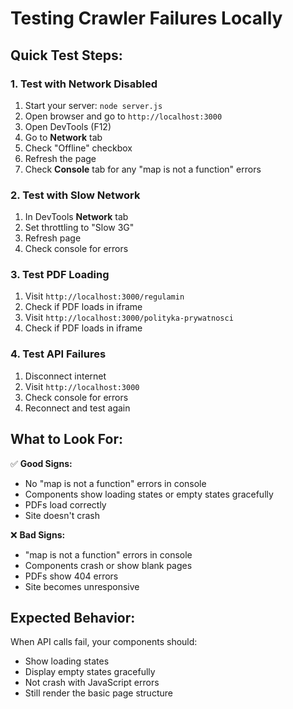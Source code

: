 # Testing Crawler Failures Locally

## Quick Test Steps:

### 1. Test with Network Disabled
1. Start your server: `node server.js`
2. Open browser and go to `http://localhost:3000`
3. Open DevTools (F12)
4. Go to **Network** tab
5. Check "Offline" checkbox
6. Refresh the page
7. Check **Console** tab for any "map is not a function" errors

### 2. Test with Slow Network
1. In DevTools **Network** tab
2. Set throttling to "Slow 3G"
3. Refresh page
4. Check console for errors

### 3. Test PDF Loading
1. Visit `http://localhost:3000/regulamin`
2. Check if PDF loads in iframe
3. Visit `http://localhost:3000/polityka-prywatnosci`
4. Check if PDF loads in iframe

### 4. Test API Failures
1. Disconnect internet
2. Visit `http://localhost:3000`
3. Check console for errors
4. Reconnect and test again

## What to Look For:

✅ **Good Signs:**
- No "map is not a function" errors in console
- Components show loading states or empty states gracefully
- PDFs load correctly
- Site doesn't crash

❌ **Bad Signs:**
- "map is not a function" errors in console
- Components crash or show blank pages
- PDFs show 404 errors
- Site becomes unresponsive

## Expected Behavior:

When API calls fail, your components should:
- Show loading states
- Display empty states gracefully
- Not crash with JavaScript errors
- Still render the basic page structure 